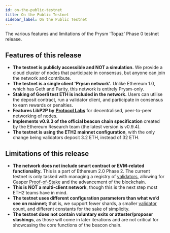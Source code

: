 ```yaml
---
id: on-the-public-testnet
title: On the Public Testnet
sidebar_label: On the Public Testnet
---
```

  The various features and limitations of the Prysm 'Topaz' Phase 0 testnet
  release.


## Features of this release

* **The testnet is publicly accessible and NOT a simulation.** We provide a cloud cluster of nodes that participate in consensus, but anyone can join the network and contribute.
* **The testnet is a single client 'Prysm network'.** Unlike Ethereum 1.0, which has Geth and Parity, this network is entirely Prysm-only.
* **Staking of Goerli test ETH is included in the network.** Users can utilise the deposit contract, run a validator client, and participate in consensus to earn rewards or penalties.
* **Features LibP2P by** [**Protocol Labs**](https://protocol.ai/) for decentralised, peer-to-peer networking of nodes.
* **Implements v0.9.3 of the official beacon chain specification** created by the Ethereum Research team \(the latest version is v0.9.4\).
* **The testnet is using the ETH2 mainnet configuration**, with the only change being validators deposit 3.2 ETH, instead of 32 ETH.

## Limitations of this release

* **The network does not include smart contract or EVM-related functionality.** This is a part of Ethereum 2.0 Phase 2. The current testnet is only tasked with managing a registry of [validators](/docs/terminology#validator), allowing for Casper [Proof-of-Stake](/docs/terminology#proof-of-stake-pos) and the advancement of the blockchain.
* **This is NOT a multi-client network**, though this is the next step most ETH2 teams have in mind.
* **The testnet uses different configuration parameters than what we’d see on mainnet;** that is, we support fewer shards, a smaller [validator](/docs/terminology#validator) count, and different constants for the sake of simplicity.
* **The testnet does not contain voluntary exits or attester/proposer slashings**, as those will come in later iterations and are not critical for showcasing the core functions of the beacon chain.
